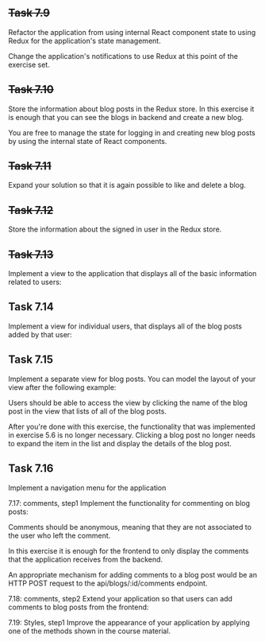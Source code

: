 ## ~~Task 7.9~~

Refactor the application from using internal React component state to using Redux for the application's state management.

Change the application's notifications to use Redux at this point of the exercise set.

## ~~Task 7.10~~

Store the information about blog posts in the Redux store. In this exercise it is enough that you can see the blogs in backend and create a new blog.

You are free to manage the state for logging in and creating new blog posts by using the internal state of React components.

## ~~Task 7.11~~

Expand your solution so that it is again possible to like and delete a blog.

## ~~Task 7.12~~

Store the information about the signed in user in the Redux store.

## ~~Task 7.13~~

Implement a view to the application that displays all of the basic information related to users:

## Task 7.14

Implement a view for individual users, that displays all of the blog posts added by that user:

## Task 7.15

Implement a separate view for blog posts. You can model the layout of your view after the following example:

Users should be able to access the view by clicking the name of the blog post in the view that lists of all of the blog posts.

After you're done with this exercise, the functionality that was implemented in exercise 5.6 is no longer necessary. Clicking a blog post no longer needs to expand the item in the list and display the details of the blog post.

## Task 7.16

Implement a navigation menu for the application

7.17: comments, step1
Implement the functionality for commenting on blog posts:

Comments should be anonymous, meaning that they are not associated to the user who left the comment.

In this exercise it is enough for the frontend to only display the comments that the application receives from the backend.

An appropriate mechanism for adding comments to a blog post would be an HTTP POST request to the api/blogs/:id/comments endpoint.

7.18: comments, step2
Extend your application so that users can add comments to blog posts from the frontend:

7.19: Styles, step1
Improve the appearance of your application by applying one of the methods shown in the course material.
